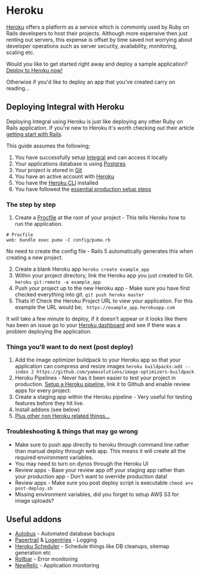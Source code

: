 # Heroku

[Heroku](https://www.heroku.com/) offers a platform as a service which is commonly used by Ruby on Rails developers to host their projects. Although more expensive then just renting out servers, this expense is offset by time saved not worrying about developer operations such as server security, availability, monitoring, scaling etc.

Would you like to get started right away and deploy a sample application? [Deploy to Heroku now!](https://heroku.com/deploy?template=https://github.com/yamasolutions/integral-sample)

Otherwise if you'd like to deploy an app that you've created carry on reading...

## Deploying Integral with Heroku

Deploying Integral using Heroku is just like deploying any other Ruby on Rails application. If you're new to Heroku it's worth checking out their article [getting start with Rails](https://devcenter.heroku.com/articles/getting-started-with-rails5).

This guide assumes the following;
1. You have successfully setup [Integral](https://github.com/yamasolutions/integral/) and can access it locally
2. Your applications database is using [Postgres](https://www.digitalocean.com/community/tutorials/how-to-setup-ruby-on-rails-with-postgres)
3. Your project is stored in [Git](https://www.atlassian.com/git/tutorials/what-is-git)
4. You have an active account with [Heroku](https://www.heroku.com/)
5. You have the [Heroku CLI](https://devcenter.heroku.com/articles/heroku-cli#download-and-install) installed
6. You have followed the [essential production setup steps](https://github.com/yamasolutions/integral/blob/master/docs/deploying_to_production.md)

### The step by step
1. Create a [Procfile](https://devcenter.heroku.com/articles/deploying-rails-applications-with-the-puma-web-server#procfile) at the root of your project - This tells Heroku how to run the application.
```
# Procfile
web: bundle exec puma -C config/puma.rb
```
No need to create the config file - Rails 5 automatically generates this when creating a new project.

2. Create a blank Heroku app
```heroku create example_app```
3. Within your project directory, link the Heroku app you just created to Git.
```heroku git:remote -a example_app```
4. Push your project up to the new Heroku app - Make sure you have first checked everything into git.
```git push heroku master```
5. Thats it! Check the Heroku Project URL to view your application. For this example the URL would be;
``` https://example_app.herokuapp.com```

It will take a few minute to deploy, if it doesn't appear or it looks like there has been an issue go to your [Heroku dashboard](https://dashboard.heroku.com/apps) and see if there was a problem deploying the application.


### Things you'll want to do next (post deploy)

1. Add the image optimizer buildpack to your Heroku app so that your application can compress and resize images
``` heroku buildpacks:add --index 2 https://github.com/yamasolutions/image-optimizers-buildpack ```
2. Heroku Pipelines - Never has it been easier to test your project in production. [Setup a Heroku pipeline](https://devcenter.heroku.com/articles/pipelines), link it to Github and enable review apps for every project.
3. Create a staging app within the Heroku pipeline - Very useful for testing features before they hit live.
4. Install addons (see below)
5. [Plus other non Heroku related things...](https://github.com/yamasolutions/integral/blob/master/docs/deploying_to_production.md)

### Troubleshooting & things that may go wrong
* Make sure to push app directly to heroku through command line rather than manual deploy through web app. This means it will create all the required environment variables.
* You may need to turn on dynos through the Heroku UI
* Review apps - Base your review app off your staging app rather than your production app - Don't want to override production data!
* Review apps - Make sure you post deploy script is executable `chmod a+x post-deploy.sh`
* Missing environment variables, did you forget to setup AWS S3 for image uploads?


## Useful addons
* [Autobus](https://elements.heroku.com/addons/autobus) - Automated database backups
* [Papertrail](https://elements.heroku.com/addons/papertrail) & [Logentries](https://elements.heroku.com/addons/logentries) - Logging
* [Heroku Scheduler](https://elements.heroku.com/addons/scheduler) - Schedule things like DB cleanups, sitemap generation etc
* [Rollbar](https://elements.heroku.com/addons/rollbar) - Error monitoring
* [NewRelic](https://elements.heroku.com/addons/newrelic) - Application monitoring
